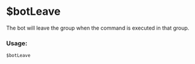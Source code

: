 # $botLeave

The bot will leave the group when the command is executed in that group.

### Usage:

```plain
$botLeave
```
